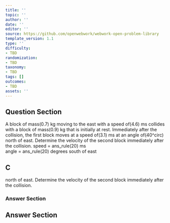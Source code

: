 ```yaml
---
title: ''
topic: ''
author: ''
date: ''
editor: ''
source: https://github.com/openwebwork/webwork-open-problem-library
template_version: 1.1
type: ''
difficulty:
- TBD
randomization:
- TBD
taxonomy:
- TBD
tags: []
outcomes:
- TBD
assets: ''
---
```


## Question Section 

 
  
A block of mass(0.7) kg moving to the east with a speed of(4.6) ms collides with a block of mass(0.9) kg that is initially at rest. Immediately after the collision, the first block moves at a speed of(3.1) ms at an angle of(40^circ) north of east. Determine the velocity of the second block immediately after the collision. 
speed = ans_rule(20) ms  
angle = ans_rule(20) degrees south of east

## C
north of east. Determine the velocity of the second block immediately after the collision. 
### Answer Section


## Answer Section

